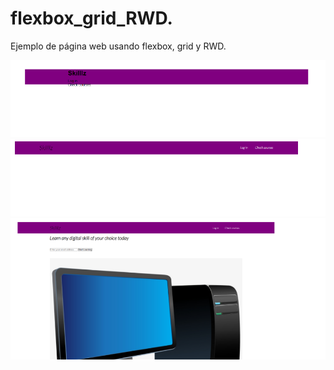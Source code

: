 # flexbox_grid_RWD.
 Ejemplo de página web usando flexbox, grid y RWD.










 ![imagen 1](img/imagen1.png "imagen1")
![imagen 1](img/imagen2.png "imagen2")
![imagen 1](img/imagen3.png "imagen3")

